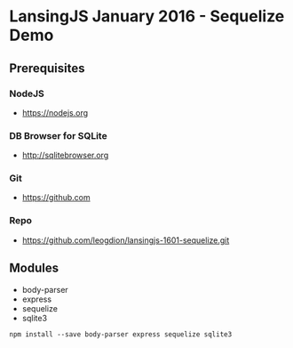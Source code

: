 # LansingJS January 2016 - Sequelize Demo

## Prerequisites

### NodeJS
* https://nodejs.org

### DB Browser for SQLite
* http://sqlitebrowser.org

### Git
* https://github.com

### Repo
* https://github.com/leogdion/lansingjs-1601-sequelize.git

## Modules

* body-parser 
* express 
* sequelize 
* sqlite3

`npm install --save body-parser express sequelize sqlite3`
